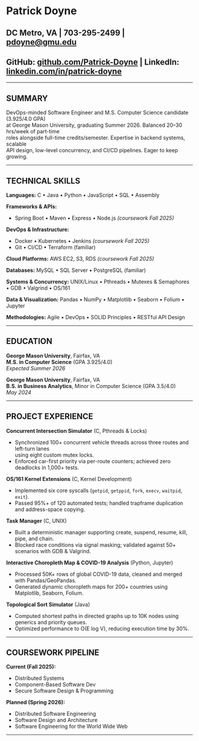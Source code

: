 # Patrick Doyne
## DC Metro, VA | 703-295-2499 | pdoyne@gmu.edu  
## GitHub: [github.com/Patrick-Doyne](https://github.com/Patrick-Doyne) | LinkedIn: [linkedin.com/in/patrick-doyne](https://www.linkedin.com/in/patrick-doyne/)

---
  
## SUMMARY

DevOps-minded Software Engineer and M.S. Computer Science candidate (3.925/4.0 GPA)  
at George Mason University, graduating Summer 2026. Balanced 20–30 hrs/week of part-time  
roles alongside full-time credits/semester. Expertise in backend systems, scalable  
API design, low-level concurrency, and CI/CD pipelines. Eager to keep growing.

---

## TECHNICAL SKILLS

**Languages:** C • Java • Python • JavaScript • SQL • Assembly  

**Frameworks & APIs:**  
- Spring Boot • Maven • Express • Node.js _(coursework Fall 2025)_  

**DevOps & Infrastructure:**  
- Docker • Kubernetes • Jenkins _(coursework Fall 2025)_  
- Git • CI/CD • Terraform (familiar)  

**Cloud Platforms:** AWS EC2, S3, RDS _(coursework Fall 2025)_  

**Databases:** MySQL • SQL Server • PostgreSQL (familiar)  

**Systems & Concurrency:** UNIX/Linux • Pthreads • Mutexes & Semaphores • GDB • Valgrind • OS/161  

**Data & Visualization:** Pandas • NumPy • Matplotlib • Seaborn • Folium • Jupyter  

**Methodologies:** Agile • DevOps • SOLID Principles • RESTful API Design

---

## EDUCATION

**George Mason University**, Fairfax, VA  
**M.S. in Computer Science** (GPA 3.925/4.0)  
_Expected Summer 2026_  

**George Mason University**, Fairfax, VA  
**B.S. in Business Analytics**, Minor in Computer Science (GPA 3.5/4.0)  
_May 2024_

---

## PROJECT EXPERIENCE

**Concurrent Intersection Simulator** (C, Pthreads & Locks)  
- Synchronized 100+ concurrent vehicle threads across three routes and left-turn lanes  
  using eight custom mutex locks.  
- Enforced car-first priority via per-route counters; achieved zero deadlocks in 1,000+ tests.

**OS/161 Kernel Extensions** (C, Kernel Development)  
- Implemented six core syscalls (`getpid`, `getppid`, `fork`, `execv`, `waitpid`, `exit`).  
- Passed 95%+ of 120 automated tests; handled trapframe duplication and address-space copying.

**Task Manager** (C, UNIX)  
- Built a deterministic manager supporting create, suspend, resume, kill, pipe, and chain.  
- Blocked race conditions via signal masking; validated against 50+ scenarios with GDB & Valgrind.

**Interactive Choropleth Map & COVID-19 Analysis** (Python, Jupyter)  
- Processed 50K+ rows of global COVID-19 data, cleaned and merged with Pandas/GeoPandas.  
- Generated dynamic choropleth maps for 200+ countries using Matplotlib, Seaborn, Folium.

**Topological Sort Simulator** (Java)  
- Computed shortest paths in directed graphs up to 10K nodes using generics and priority queues.  
- Optimized performance to O(E log V), reducing execution time by 30%.

---

## COURSEWORK PIPELINE

**Current (Fall 2025):**  
- Distributed Systems 
- Component-Based Software Dev 
- Secure Software Design & Programming

**Planned (Spring 2026):**  
- Distributed Software Engineering  
- Software Design and Architecture  
- Software Engineering for the World Wide Web  

---
